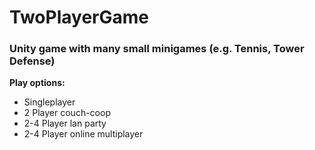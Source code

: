 # TwoPlayerGame
<h3>Unity game with many small minigames (e.g. Tennis, Tower Defense)</h3>
<p><strong>Play options:</strong></p>
<ul>
<li>Singleplayer</li>
<li>2 Player couch-coop</li>
<li>2-4 Player lan party</li>
<li>2-4 Player online multiplayer</li>
</ul>

